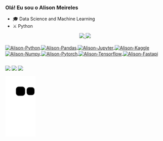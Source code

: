### Olá! Eu sou o Alison Meireles

- 🎓 Data Science and Machine Learning
- ⚔️ Python

<div align="center">
  <a href="https://github.com/AlisonMeireles">
  <img height="150em" src="https://github-readme-stats.vercel.app/api?username=AlisonMeireles&show_icons=true&theme=cobalt&include_all_commits=true&count_private=true"/>
  <img height="180em" src="https://github-readme-stats.vercel.app/api/top-langs/?username=AlisonMeireles&layout=compact&langs_count=7&theme=cobalt"/>
</div>
<div style="display: inline_block"><br>  
  <img align="center" alt="Alison-Python" height="30" width="40" src="https://cdn.jsdelivr.net/gh/devicons/devicon/icons/python/python-original-wordmark.svg" >
  <img align="center" alt="Alison-Pandas" height="30" width="40" 
src="https://cdn.jsdelivr.net/gh/devicons/devicon/icons/pandas/pandas-original-wordmark.svg" >          
  <img align="center" alt="Alison-Jupyter" height="30" width="40" src="https://cdn.jsdelivr.net/gh/devicons/devicon/icons/jupyter/jupyter-original-wordmark.svg" >
  <img align="center" alt="Alison-Kaggle" height="50" width="40" src="https://cdn.jsdelivr.net/gh/devicons/devicon/icons/kaggle/kaggle-original-wordmark.svg" >
  <img align="center" alt="Alison-Numpy" height="50" width="40" src="https://cdn.jsdelivr.net/gh/devicons/devicon/icons/numpy/numpy-original-wordmark.svg" >
  <img align="center" alt="Alison-Pytorch" height="50" width="40" src="https://cdn.jsdelivr.net/gh/devicons/devicon/icons/pytorch/pytorch-original-wordmark.svg" >
  <img align="center" alt="Alison-Tensorflow" height="40" width="40" src="https://cdn.jsdelivr.net/gh/devicons/devicon/icons/tensorflow/tensorflow-original-wordmark.svg" >
  <img align="center" alt="Alison-Fastapi" height="40" width="40" src="https://cdn.jsdelivr.net/gh/devicons/devicon/icons/fastapi/fastapi-original-wordmark.svg" >
  
</div>

##

<div> 
  <a href="https://www.instagram.com/alison.p.y/" target="_blank"><img src="https://img.shields.io/badge/-Instagram-%23E4405F?style=for-the-badge&logo=instagram&logoColor=white" target="_blank"></a>
  <a href = "mailto:meirelesalison.ml@gmail.com"><img src="https://img.shields.io/badge/-Gmail-%23333?style=for-the-badge&logo=gmail&logoColor=white" target="_blank"></a>
  <a href="https://www.linkedin.com/in/alison-meireles-029b02227/" target="_blank"><img src="https://img.shields.io/badge/-LinkedIn-%230077B5?style=for-the-badge&logo=linkedin&logoColor=white" target="_blank"></a> 
  
  
  ![Snake animation](https://github.com/AlisonMeireles/AlisonMeireles/blob/output/github-contribution-grid-snake.svg)
 
 
</div>
